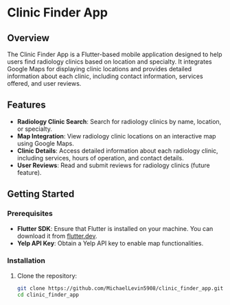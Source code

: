 # Clinic Finder App

## Overview

The Clinic Finder App is a Flutter-based mobile application designed to help users find radiology clinics based on location and specialty. It integrates Google Maps for displaying clinic locations and provides detailed information about each clinic, including contact information, services offered, and user reviews.

## Features

- **Radiology Clinic Search**: Search for radiology clinics by name, location, or specialty.
- **Map Integration**: View radiology clinic locations on an interactive map using Google Maps.
- **Clinic Details**: Access detailed information about each radiology clinic, including services, hours of operation, and contact details.
- **User Reviews**: Read and submit reviews for radiology clinics (future feature).

## Getting Started

### Prerequisites

- **Flutter SDK**: Ensure that Flutter is installed on your machine. You can download it from [flutter.dev](https://flutter.dev).
- **Yelp API Key**: Obtain a Yelp API key to enable map functionalities.

### Installation

1. Clone the repository:

   ```bash
   git clone https://github.com/MichaelLevin5908/clinic_finder_app.git
   cd clinic_finder_app

